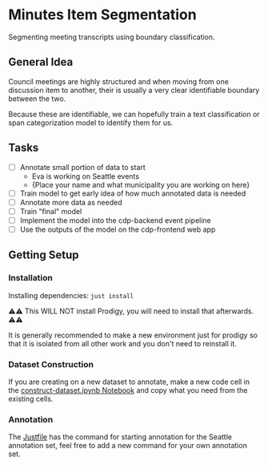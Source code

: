 # Minutes Item Segmentation

Segmenting meeting transcripts using boundary classification.

## General Idea

Council meetings are highly structured and when moving from one discussion item
to another, their is usually a very clear identifiable boundary between the two.

Because these are identifiable, we can hopefully train a text classification or
span categorization model to identify them for us.

## Tasks

* [ ] Annotate small portion of data to start
  * Eva is working on Seattle events
  * {Place your name and what municipality you are working on here}
* [ ] Train model to get early idea of how much annotated data is needed
* [ ] Annotate more data as needed
* [ ] Train "final" model
* [ ] Implement the model into the cdp-backend event pipeline
* [ ] Use the outputs of the model on the cdp-frontend web app

## Getting Setup

### Installation

Installing dependencies: `just install`

⚠️⚠️ This WILL NOT install Prodigy, you will need to install that afterwards. ⚠️⚠️

It is generally recommended to make a new environment just for prodigy so that
it is isolated from all other work and you don't need to reinstall it.

### Dataset Construction

If you are creating on a new dataset to annotate, make a new code cell in the
[construct-dataset.ipynb Notebook](./construct-dataset.ipynb) and copy what you need
from the existing cells.

### Annotation

The [Justfile](./Justfile) has the command for starting annotation for the Seattle
annotation set, feel free to add a new command for your own annotation set.